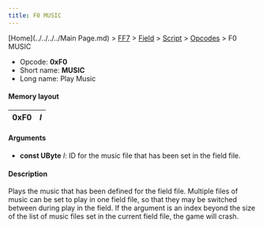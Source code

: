 ```yaml
---
title: F0 MUSIC
---
```


[Home](../../../../Main Page.md) > [FF7](../../../../FF7.md) > [Field](../../../Field.md) > [Script](../../Script.md) > [Opcodes](../Opcodes.md) > F0 MUSIC

-   Opcode: **0xF0**
-   Short name: **MUSIC**
-   Long name: Play Music

#### Memory layout

| 0xF0 | *I* |
|------|-----|

#### Arguments

-   **const UByte** *I*: ID for the music file that has been set in the field file.

#### Description

Plays the music that has been defined for the field file. Multiple files of music can be set to play in one field file, so that they may be switched between during play in the field. If the argument is an index beyond the size of the list of music files set in the current field file, the game will crash.
